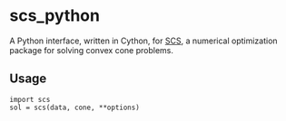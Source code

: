 # scs_python
A Python interface, written in Cython, for [SCS](https://github.com/cvxgrp/scs), a numerical optimization package for solving convex cone problems.

## Usage
```
import scs
sol = scs(data, cone, **options)
```